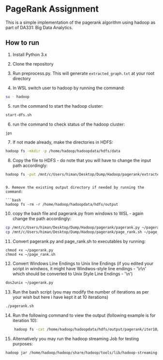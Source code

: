 # PageRank Assignment

This is a simple implementation of the pagerank algorithm using hadoop as part of DA331: Big Data Analytics. 
## How to run

1. Install Python 3.x

2. Clone the repository

3. Run preprocess.py. This will generate ```extracted_graph.txt``` at your root directory

4. In WSL switch user to hadoop by running the command:

```bash
su - hadoop
```

5. run the command to start the hadoop cluster:

```bash
start-dfs.sh
```

6. run the command to check status of the hadoop cluster:

```bash
jps
```

7. If not made already, make the directories in HDFS:

```bash
hadoop fs -mkdir -p /home/hadoop/hadoopdata/hdfs/data
```

8. Copy the file to HDFS - do note that you will have to change the input path accordingly:

```bash
hadoop fs -put /mnt/c/Users/himan/Desktop/Dump/Hadoop/pagerank/extracted_graph.txt /home/hadoop/hadoopdata/hdfs/data
```
```

9. Remove the existing output directory if needed by running the command:

```bash
hadoop fs -rm -r /home/hadoop/hadoopdata/hdfs/output
```

10. copy the bash file and pagerank.py from windows to WSL - again change the path accordingly:

```bash
cp /mnt/c/Users/himan/Desktop/Dump/Hadoop/pagerank/pagerank.py ~/pagerank.py
cp /mnt/c/Users/himan/Desktop/Dump/Hadoop/pagerank/page_rank.sh ~/page_rank.sh

```

11. Convert pagerank.py and page_rank.sh to executables by running:

```
chmod +x ~/pagerank.py
chmod +x ~/page_rank.sh

```

12. Convert Windows Line Endings to Unix line Endings (if you edited your script in windwos, it might have Windwos-style line endings - '\r\n' which should be converted to Unix Style Line Endings - '\n')

```bash
dos2unix ~/pagerank.py
```

13. Run the bash script (you may modify the number of iterations as per your wish but here i have kept it at 10 iterations)
```bash
./pagerank.sh
```

14. Run the following command to view the output (following example is for iteration 10):
```bash
    hadoop fs -cat /home/hadoop/hadoopdata/hdfs/output/pagerank/iter10/part-*
```


15. Alternatively you may run the hadoop streaming Job for testing purposes:

```bash
hadoop jar /home/hadoop/hadoop/share/hadoop/tools/lib/hadoop-streaming-3.3.6.jar   -input /home/hadoop/hadoopdata/hdfs/data/extracted_graph.txt   -output /home/hadoop/hadoopdata/hdfs/output/   -mapper "python3 pagerank.py mapper"   -reducer "python3 pagerank.py reducer"
```





